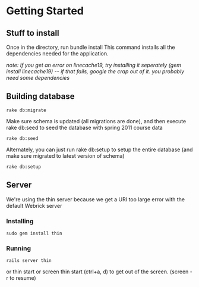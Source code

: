 # Getting Started #
## Stuff to install ##
Once in the directory, run
    bundle install
This command installs all the dependencies needed for the application.

*note: If you get an error on linecache19, try installing it seperately (gem install linecache19) -- if that fails, google the crap out of it. you probably need some dependencies*

## Building database ##

    rake db:migrate
 Make sure schema is updated (all migrations are done), and then execute rake db:seed to seed the database with spring 2011 course data

    rake db:seed

 Alternately, you can just run rake db:setup to setup the entire database (and make sure migrated to latest version of schema)

    rake db:setup

## Server ##
We're using the thin server because we get a URI too large error with the default Webrick server
### Installing ###
    sudo gem install thin

### Running ###
    rails server thin
or
    thin start
or
    screen thin start
	(ctrl+a, d) to get out of the screen. (screen -r to resume)
